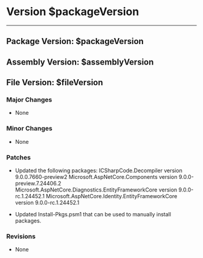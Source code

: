 # Version $packageVersion
-----------------------
## Package Version: $packageVersion
## Assembly Version: $assemblyVersion
## File Version: $fileVersion

### Major Changes
- None

### Minor Changes
- None

### Patches
- Updated the following packages:
	ICSharpCode.Decompiler version 9.0.0.7660-preview2
	Microsoft.AspNetCore.Components version 9.0.0-preview.7.24406.2
	Microsoft.AspNetCore.Diagnostics.EntityFrameworkCore version 9.0.0-rc.1.24452.1
	Microsoft.AspNetCore.Identity.EntityFrameworkCore version 9.0.0-rc.1.24452.1

- Updated Install-Pkgs.psm1 that can be used to manually install packages.
### Revisions
- None
